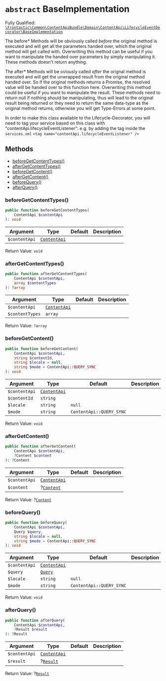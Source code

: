 # `abstract`  BaseImplementation

Fully Qualified: [`\Frontastic\Common\ContentApiBundle\Domain\ContentApi\LifecycleEventDecorator\BaseImplementation`](../../../../../../src/php/ContentApiBundle/Domain/ContentApi/LifecycleEventDecorator/BaseImplementation.php)

The before* Methods will be obviously called *before* the original method is
executed and will get all the parameters handed over, which the original
method will get called with. Overwriting this method can be useful if you want
to manipulate the handed over parameters by simply manipulating it. These
methods doesn't return anything.

The after* Methods will be oviously called *after* the orignal method is
executed and will get the unwrapped result from the original method handed
over. So if the original methods returns a Promise, the resolved value will be
handed over to this function here. Overwriting this method could be useful if
you want to manipulate the result. These methods need to return null if
nothing should be manipulating, thus will lead to the original result being
returned or they need to return the same data-type as the original method
returns, otherwise you will get Type-Errors at some point.

In order to make this class available to the Lifecycle-Decorator, you will
need to tag your service based on this class with
"contentApi.lifecycleEventListener": e.g. by adding the tag inside the
`services.xml` ``` <tag name="contentApi.lifecycleEventListener" /> ```

## Methods

* [beforeGetContentTypes()](#beforegetcontenttypes)
* [afterGetContentTypes()](#aftergetcontenttypes)
* [beforeGetContent()](#beforegetcontent)
* [afterGetContent()](#aftergetcontent)
* [beforeQuery()](#beforequery)
* [afterQuery()](#afterquery)

### beforeGetContentTypes()

```php
public function beforeGetContentTypes(
    ContentApi $contentApi
): void
```

Argument|Type|Default|Description
--------|----|-------|-----------
`$contentApi`|[`ContentApi`](../../ContentApi.md)||

Return Value: `void`

### afterGetContentTypes()

```php
public function afterGetContentTypes(
    ContentApi $contentApi,
    array $contentTypes
): ?array
```

Argument|Type|Default|Description
--------|----|-------|-----------
`$contentApi`|[`ContentApi`](../../ContentApi.md)||
`$contentTypes`|`array`||

Return Value: `?array`

### beforeGetContent()

```php
public function beforeGetContent(
    ContentApi $contentApi,
    string $contentId,
    string $locale = null,
    string $mode = ContentApi::QUERY_SYNC
): void
```

Argument|Type|Default|Description
--------|----|-------|-----------
`$contentApi`|[`ContentApi`](../../ContentApi.md)||
`$contentId`|`string`||
`$locale`|`string`|`null`|
`$mode`|`string`|`ContentApi::QUERY_SYNC`|

Return Value: `void`

### afterGetContent()

```php
public function afterGetContent(
    ContentApi $contentApi,
    ?Content $content
): ?Content
```

Argument|Type|Default|Description
--------|----|-------|-----------
`$contentApi`|[`ContentApi`](../../ContentApi.md)||
`$content`|?[`Content`](../Content.md)||

Return Value: ?[`Content`](../Content.md)

### beforeQuery()

```php
public function beforeQuery(
    ContentApi $contentApi,
    Query $query,
    string $locale = null,
    string $mode = ContentApi::QUERY_SYNC
): void
```

Argument|Type|Default|Description
--------|----|-------|-----------
`$contentApi`|[`ContentApi`](../../ContentApi.md)||
`$query`|[`Query`](../../Query.md)||
`$locale`|`string`|`null`|
`$mode`|`string`|`ContentApi::QUERY_SYNC`|

Return Value: `void`

### afterQuery()

```php
public function afterQuery(
    ContentApi $contentApi,
    ?Result $result
): ?Result
```

Argument|Type|Default|Description
--------|----|-------|-----------
`$contentApi`|[`ContentApi`](../../ContentApi.md)||
`$result`|?[`Result`](../../Result.md)||

Return Value: ?[`Result`](../../Result.md)

